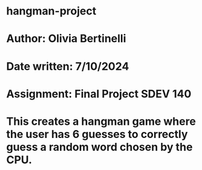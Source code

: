# hangman-project
# Author: Olivia Bertinelli
# Date written: 7/10/2024
# Assignment: Final Project SDEV 140
# This creates a hangman game where the user has 6 guesses to correctly guess a random word chosen by the CPU.
